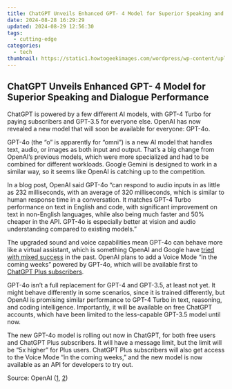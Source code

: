 ```yaml
---
title: ChatGPT Unveils Enhanced GPT- 4 Model for Superior Speaking and Dialogue Performance
date: 2024-08-28 16:29:29
updated: 2024-08-29 12:56:30
tags:
  - cutting-edge
categories:
  - tech
thumbnail: https://static1.howtogeekimages.com/wordpress/wp-content/uploads/2024/01/chatgpt-hero2.jpg
---
```


## ChatGPT Unveils Enhanced GPT- 4 Model for Superior Speaking and Dialogue Performance

ChatGPT is powered by a few different AI models, with GPT-4 Turbo for paying subscribers and GPT-3.5 for everyone else. OpenAI has now revealed a new model that will soon be available for everyone: GPT-4o.

 GPT-4o (the “o” is apparently for “omni”) is a new AI model that handles text, audio, or images as both input and output. That’s a big change from OpenAI’s previous models, which were more specialized and had to be combined for different workloads. Google Gemini is designed to work in a similar way, so it seems like OpenAI is catching up to the competition.

 In a blog post, OpenAI said GPT-4o “can respond to audio inputs in as little as 232 milliseconds, with an average of 320 milliseconds, which is similar to human response time in a conversation. It matches GPT-4 Turbo performance on text in English and code, with significant improvement on text in non-English languages, while also being much faster and 50% cheaper in the API. GPT-4o is especially better at vision and audio understanding compared to existing models.”

 The upgraded sound and voice capabilities mean GPT-4o can behave more like a virtual assistant, which is something OpenAI and Google have [tried with mixed success](https://instagram-videos.techidaily.com/new-2024-approved-starting-point-connecting-seamlessly-via-instagram/) in the past. OpenAI plans to add a Voice Mode “in the coming weeks” powered by GPT-4o, which will be available first to [ChatGPT Plus subscribers](https://android-location.techidaily.com/in-2024-3-effective-methods-to-fake-gps-location-on-android-for-your-vivo-y78t-drfone-by-drfone-virtual/).

 GPT-4o isn’t a full replacement for GPT-4 and GPT-3.5, at least not yet. It might behave differently in some scenarios, since it is trained differently, but OpenAI is promising similar performance to GPT-4 Turbo in text, reasoning, and coding intelligence. Importantly, it will be available on free ChatGPT accounts, which have been limited to the less-capable GPT-3.5 model until now.

 The new GPT-4o model is rolling out now in ChatGPT, for both free users and ChatGPT Plus subscribers. It will have a message limit, but the limit will be “5x higher” for Plus users. ChatGPT Plus subscribers will also get access to the Voice Mode “in the coming weeks,” and the new model is now available as an API for developers to try out.

 Source: OpenAI ([1](https://openai.com/index/hello-gpt-4o/), [2](https://openai.com/index/gpt-4o-and-more-tools-to-chatgpt-free/))

<ins class="adsbygoogle"
     style="display:block"
     data-ad-format="autorelaxed"
     data-ad-client="ca-pub-7571918770474297"
     data-ad-slot="1223367746"></ins>



<ins class="adsbygoogle"
     style="display:block"
     data-ad-client="ca-pub-7571918770474297"
     data-ad-slot="8358498916"
     data-ad-format="auto"
     data-full-width-responsive="true"></ins>
